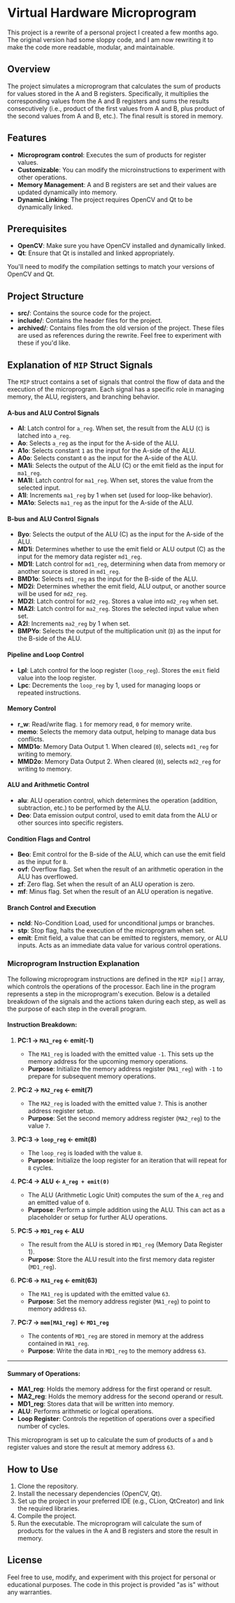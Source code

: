 # Virtual Hardware Microprogram

This project is a rewrite of a personal project I created a few months ago. The original version had some sloppy code, and I am now rewriting it to make the code more readable, modular, and maintainable.

## Overview

The project simulates a microprogram that calculates the sum of products for values stored in the A and B registers. Specifically, it multiplies the corresponding values from the A and B registers and sums the results consecutively (i.e., product of the first values from A and B, plus product of the second values from A and B, etc.). The final result is stored in memory.

## Features
- **Microprogram control**: Executes the sum of products for register values.
- **Customizable**: You can modify the microinstructions to experiment with other operations.
- **Memory Management**: A and B registers are set and their values are updated dynamically into memory.
- **Dynamic Linking**: The project requires OpenCV and Qt to be dynamically linked.

## Prerequisites
- **OpenCV**: Make sure you have OpenCV installed and dynamically linked.
- **Qt**: Ensure that Qt is installed and linked appropriately.

You'll need to modify the compilation settings to match your versions of OpenCV and Qt.

## Project Structure
- **src/**: Contains the source code for the project.
- **include/**: Contains the header files for the project.
- **archived/**: Contains files from the old version of the project. These files are used as references during the rewrite. Feel free to experiment with these if you'd like.

## Explanation of `MIP` Struct Signals

The `MIP` struct contains a set of signals that control the flow of data and the execution of the microprogram. Each signal has a specific role in managing memory, the ALU, registers, and branching behavior.

#### A-bus and ALU Control Signals
- **Al**: Latch control for `a_reg`. When set, the result from the ALU (`C`) is latched into `a_reg`.
- **Ao**: Selects `a_reg` as the input for the A-side of the ALU.
- **A1o**: Selects constant `1` as the input for the A-side of the ALU.
- **A0o**: Selects constant `0` as the input for the A-side of the ALU.
- **MA1i**: Selects the output of the ALU (C) or the emit field as the input for `ma1_reg`.
- **MA1l**: Latch control for `ma1_reg`. When set, stores the value from the selected input.
- **A1I**: Increments `ma1_reg` by 1 when set (used for loop-like behavior).
- **MA1o**: Selects `ma1_reg` as the input for the A-side of the ALU.

#### B-bus and ALU Control Signals
- **Byo**: Selects the output of the ALU (C) as the input for the A-side of the ALU.
- **MD1i**: Determines whether to use the emit field or ALU output (C) as the input for the memory data register `md1_reg`.
- **MD1l**: Latch control for `md1_reg`, determining when data from memory or another source is stored in `md1_reg`.
- **BMD1o**: Selects `md1_reg` as the input for the B-side of the ALU.
- **MD2i**: Determines whether the emit field, ALU output, or another source will be used for `md2_reg`.
- **MD2l**: Latch control for `md2_reg`. Stores a value into `md2_reg` when set.
- **MA2l**: Latch control for `ma2_reg`. Stores the selected input value when set.
- **A2I**: Increments `ma2_reg` by 1 when set.
- **BMPYo**: Selects the output of the multiplication unit (`D`) as the input for the B-side of the ALU.

#### Pipeline and Loop Control
- **Lpl**: Latch control for the loop register (`loop_reg`). Stores the `emit` field value into the loop register.
- **Lpc**: Decrements the `loop_reg` by 1, used for managing loops or repeated instructions.

#### Memory Control
- **r_w**: Read/write flag. `1` for memory read, `0` for memory write.
- **memo**: Selects the memory data output, helping to manage data bus conflicts.
- **MMD1o**: Memory Data Output 1. When cleared (`0`), selects `md1_reg` for writing to memory.
- **MMD2o**: Memory Data Output 2. When cleared (`0`), selects `md2_reg` for writing to memory.

#### ALU and Arithmetic Control
- **alu**: ALU operation control, which determines the operation (addition, subtraction, etc.) to be performed by the ALU.
- **Deo**: Data emission output control, used to emit data from the ALU or other sources into specific registers.

#### Condition Flags and Control
- **Beo**: Emit control for the B-side of the ALU, which can use the emit field as the input for `B`.
- **ovf**: Overflow flag. Set when the result of an arithmetic operation in the ALU has overflowed.
- **zf**: Zero flag. Set when the result of an ALU operation is zero.
- **mf**: Minus flag. Set when the result of an ALU operation is negative.

#### Branch Control and Execution
- **ncld**: No-Condition Load, used for unconditional jumps or branches.
- **stp**: Stop flag, halts the execution of the microprogram when set.
- **emit**: Emit field, a value that can be emitted to registers, memory, or ALU inputs. Acts as an immediate data value for various control operations.

### Microprogram Instruction Explanation

The following microprogram instructions are defined in the `MIP mip[]` array, which controls the operations of the processor. Each line in the program represents a step in the microprogram's execution. Below is a detailed breakdown of the signals and the actions taken during each step, as well as the purpose of each step in the overall program.

#### Instruction Breakdown:

1. **PC:1 → `MA1_reg` ← emit(-1)**
    - The `MA1_reg` is loaded with the emitted value `-1`. This sets up the memory address for the upcoming memory operations.
    - **Purpose**: Initialize the memory address register (`MA1_reg`) with `-1` to prepare for subsequent memory operations.

2. **PC:2 → `MA2_reg` ← emit(7)**
    - The `MA2_reg` is loaded with the emitted value `7`. This is another address register setup.
    - **Purpose**: Set the second memory address register (`MA2_reg`) to the value `7`.

3. **PC:3 → `loop_reg` ← emit(8)**
    - The `loop_reg` is loaded with the value `8`.
    - **Purpose**: Initialize the loop register for an iteration that will repeat for `8` cycles.

4. **PC:4 → ALU ← `A_reg + emit(0)`**
    - The ALU (Arithmetic Logic Unit) computes the sum of the `A_reg` and an emitted value of `0`.
    - **Purpose**: Perform a simple addition using the ALU. This can act as a placeholder or setup for further ALU operations.

5. **PC:5 → `MD1_reg` ← ALU**
    - The result from the ALU is stored in `MD1_reg` (Memory Data Register 1).
    - **Purpose**: Store the ALU result into the first memory data register (`MD1_reg`).

6. **PC:6 → `MA1_reg` ← emit(63)**
    - The `MA1_reg` is updated with the emitted value `63`.
    - **Purpose**: Set the memory address register (`MA1_reg`) to point to memory address `63`.

7. **PC:7 → `mem[MA1_reg]` ← `MD1_reg`**
    - The contents of `MD1_reg` are stored in memory at the address contained in `MA1_reg`.
    - **Purpose**: Write the data in `MD1_reg` to the memory address `63`.

---

#### Summary of Operations:

- **MA1_reg**: Holds the memory address for the first operand or result.
- **MA2_reg**: Holds the memory address for the second operand or result.
- **MD1_reg**: Stores data that will be written into memory.
- **ALU**: Performs arithmetic or logical operations.
- **Loop Register**: Controls the repetition of operations over a specified number of cycles.

This microprogram is set up to calculate the sum of products of `a` and `b` register values and store the result at memory address `63`.


## How to Use
1. Clone the repository.
2. Install the necessary dependencies (OpenCV, Qt).
3. Set up the project in your preferred IDE (e.g., CLion, QtCreator) and link the required libraries.
4. Compile the project.
5. Run the executable. The microprogram will calculate the sum of products for the values in the A and B registers and store the result in memory.

## License
Feel free to use, modify, and experiment with this project for personal or educational purposes. The code in this project is provided "as is" without any warranties.
